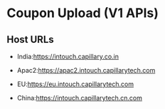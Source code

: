 # Coupon Upload (V1 APIs)

## Host URLs

- India:https://intouch.capillary.co.in

- Apac2:https://apac2.intouch.capillarytech.com

- EU:https://eu.intouch.capillarytech.com

- China:https://intouch.capillarytech.cn.com